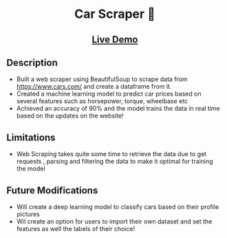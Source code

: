 <h1 align="center">Car Scraper 🚗</h1>

<h2 align="center"><a  href="https://share.streamlit.io/amaanirfan19/car-scraper/main/app.py">Live Demo</a></h2>

## Description

- Built a web scraper using BeautifulSoup to scrape data from https://www.cars.com/ and create a dataframe from it.
- Created a machine learning model to predict car prices based on several features such as horsepower, torque, wheelbase etc
- Achieved an accuracy of 90% and the model trains the data in real time based on the updates on the website!

## Limitations
- Web Scraping takes quite some time to retrieve the data due to get requests , parsing and filtering the data to make it optimal for training the model

## Future Modifications
- Will create a deep learning model to classify cars based on their profile pictures
- Wil create an option for users to import their own dataset and set the features as well the labels of their choice!
